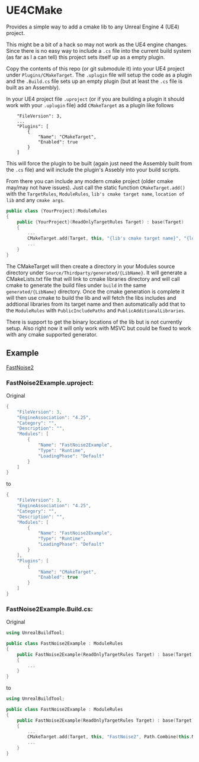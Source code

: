 # UE4CMake
Provides a simple way to add a cmake lib to any Unreal Engine 4 (UE4) project. 

This might be a bit of a hack so may not work as the UE4 engine changes. Since there is no easy way to include a `.cs` file into the current build system (as far as I a can tell) this project sets itself up as a empty plugin.

Copy the contents of this repo (or git submodule it) into your UE4 project under `Plugins/CMakeTarget`. The `.uplugin` file will setup the code as a plugin and the `.Build.cs` file sets up an empty plugin (but at least the `.cs` file is built as an Assembly).

In your UE4 project file `.uproject` (or if you are building a plugin it should work with your `.uplugin` file) add `CMakeTarget` as a plugin like follows
```
    "FileVersion": 3,
    ...
    "Plugins": [
		{
			"Name": "CMakeTarget",
			"Enabled": true
		}
	]
```
This will force the plugin to be built (again just need the Assembly built from the `.cs` file) and will include the plugin's Assebly into your build scripts.

From there you can include any modern cmake project (older cmake may/may not have issues). Just call the static function `CMakeTarget.add()` with the `TargetRules`, `ModuleRules`, `lib's cmake target name`, `location of lib` and any `cmake args`.

```c++
public class {YourProject}:ModuleRules
{
    public {YourProject}(ReadOnlyTargetRules Target) : base(Target)
    {
        ...
        CMakeTarget.add(Target, this, "{lib's cmake target name}", "{location to cmake lib source}", "{cmake args}");
        ...
    }
}
```

The CMakeTarget will then create a directory in your Modules source directory under `Source/Thirdparty/generated/{LibName}`. It will generate a CMakeLists.txt file that will link to cmake libraries directory and will call cmake to generate the build files under `build` in the same `generated/{LibName}` directory. Once the cmake generation is complete it will then use cmake to build the lib and will fetch the libs includes and addtional libraries from its target name and then automatically add that to the `ModuleRules` with `PublicIncludePaths` and `PublicAdditionalLibraries`.

There is support to get the binary locations of the lib but is not currently setup. Also right now it will only work with MSVC but could be fixed to work with any cmake supported generator.

## Example
[FastNoise2](https://github.com/caseymcc/UE4_FastNoise2)

### FastNoise2Example.uproject:
Original
```c++
{
	"FileVersion": 3,
	"EngineAssociation": "4.25",
	"Category": "",
	"Description": "",
	"Modules": [
		{
			"Name": "FastNoise2Example",
			"Type": "Runtime",
			"LoadingPhase": "Default"
		}
	]
}
```
to
```c++
{
	"FileVersion": 3,
	"EngineAssociation": "4.25",
	"Category": "",
	"Description": "",
	"Modules": [
		{
			"Name": "FastNoise2Example",
			"Type": "Runtime",
			"LoadingPhase": "Default"
		}
	],
	"Plugins": [
		{
			"Name": "CMakeTarget",
			"Enabled": true
		}
	]
}
```

### FastNoise2Example.Build.cs:
Original
```c++
using UnrealBuildTool;

public class FastNoise2Example : ModuleRules
{
	public FastNoise2Example(ReadOnlyTargetRules Target) : base(Target)
	{
        ...
    }
}
```
to
```c++
using UnrealBuildTool;

public class FastNoise2Example : ModuleRules
{
	public FastNoise2Example(ReadOnlyTargetRules Target) : base(Target)
	{
        ...
        CMakeTarget.add(Target, this, "FastNoise2", Path.Combine(this.ModuleDirectory, "../Deps/FastNoise2"), "-DFASTNOISE2_NOISETOOL=OFF");
        ...
    }
}
```